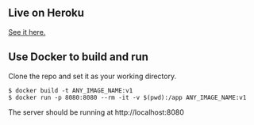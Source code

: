 ## Live on Heroku
[See it here.](https://triangle-sss-solver.herokuapp.com)

## Use Docker to build and run

Clone the repo and set it as your working directory.

```
$ docker build -t ANY_IMAGE_NAME:v1
$ docker run -p 8080:8080 --rm -it -v $(pwd):/app ANY_IMAGE_NAME:v1
```
The server should be running at http://localhost:8080
